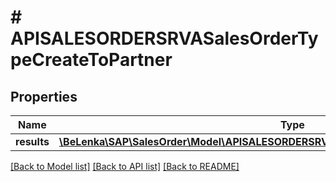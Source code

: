 # # APISALESORDERSRVASalesOrderTypeCreateToPartner

## Properties

Name | Type | Description | Notes
------------ | ------------- | ------------- | -------------
**results** | [**\BeLenka\SAP\SalesOrder\Model\APISALESORDERSRVASalesOrderHeaderPartnerTypeCreate[]**](APISALESORDERSRVASalesOrderHeaderPartnerTypeCreate.md) |  | [optional]

[[Back to Model list]](../../README.md#models) [[Back to API list]](../../README.md#endpoints) [[Back to README]](../../README.md)
